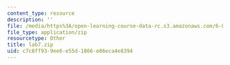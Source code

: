```yaml
---
content_type: resource
description: ''
file: /media/https%3A/open-learning-course-data-rc.s3.amazonaws.com/6-881-computational-personal-genomics-making-sense-of-complete-genomes-spring-2016/c7c8ff939ee6e55d1866e86eca4e8394_lab7.zip
file_type: application/zip
resourcetype: Other
title: lab7.zip
uid: c7c8ff93-9ee6-e55d-1866-e86eca4e8394
---
```

